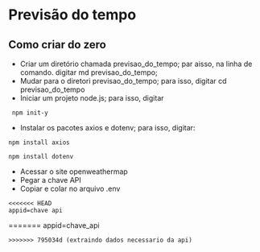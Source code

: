 # Previsão do tempo

## Como criar do zero

* Criar um diretório chamada previsao_do_tempo; par aisso, na linha de comando. digitar md previsao_do_tempo;
* Mudar para o diretori previsao_do_tempo; para isso, digitar cd previsao_do_tempo
* Iniciar um projeto node.js; para isso, digitar 
 ``` 
  npm init-y
```
* Instalar os pacotes axios e dotenv; para isso, digitar:

```
npm install axios

npm install dotenv
```

* Acessar o site openweathermap
* Pegar a chave API
* Copiar e colar no arquivo .env

```
<<<<<<< HEAD
appid=chave api
```
=======
appid=chave_api
```
>>>>>>> 795034d (extraindo dados necessario da api)